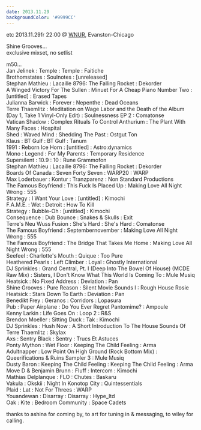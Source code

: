 ```yaml
---
date: 2013.11.29
backgroundColor: '#9999CC'
---
```


etc 2013.11.29fr 22:00 @ [WNUR](http://www.wnur.org/), Evanston-Chicago  

Shine Grooves...  
exclusive mixset, no setlist  

m50...  
Jan Jelinek : Temple : Temple : Faitiche  
Brothomstates : Soulnotes : \[unreleased\]  
Stephan Mathieu : Lacaille 8796: The Falling Rocket : Dekorder  
A Winged Victory For The Sullen : Minuet For A Cheap Piano Number Two : \[untitled\] : Erased Tapes  
Julianna Barwick : Forever : Nepenthe : Dead Oceans  
Terre Thaemlitz : Meditation on Wage Labor and the Death of the Album (Day 1, Take 1 Vinyl-Only Edit) : Soulnessness EP 2 : Comatonse  
Vatican Shadow : Complex Rituals To Control Anthurium : The Plant With Many Faces : Hospital  
Shed : Waved Mind : Shedding The Past : Ostgut Ton  
Klaus : BT Gulf : BT Gulf : Tanum  
1991 : Reborn Ice Horn : \[untitled\] : Astro:dynamics  
Mono : Legend : For My Parents : Temporary Residence  
Supersilent : 10.9 : 10 : Rune Grammofon  
Stephan Mathieu : Lacaille 8796: The Falling Rocket : Dekorder  
Boards Of Canada : Seven Forty Seven : WARP20 : WARP  
Max Loderbauer : Kontur : Tranzparenz : Non Standard Productions  
The Famous Boyfriend : This Fuck Is Placed Up : Making Love All Night Wrong : 555  
Strategy : I Want Your Love : \[untitled\] : Kimochi  
F.A.M.E. : Wet : Detroit : How To Kill  
Strategy : Bubble-Oh : \[untitled\] : Kimochi  
Consequence : Dub Bounce : Snakes & Skulls : Exit  
Terre's Neu Wuss Fusion : She's Hard : She's Hard : Comatonse  
The Famous Boyfriend : Septembernovember : Making Love All Night Wrong : 555  
The Famous Boyfriend : The Bridge That Takes Me Home : Making Love All Night Wrong : 555  
Seefeel : Charlotte's Mouth : Quique : Too Pure  
Heathered Pearls : Left Climber : Loyal : Ghostly International  
DJ Sprinkles : Grand Central, Pt. I (Deep Into The Bowel Of House) (MCDE Raw Mix) : Sisters, I Don't Know What This World Is Coming To : Mule Musiq  
Heatsick : No Fixed Address : Deviation : Pan  
Shine Grooves : Pure Reason : Silent Movie Sounds I : Rough House Rosie  
Heatsick : Stars Down To Earth : Deviation : Pan  
Benedikt Frey : Geranos : Corridors : Lopasura  
Pub : Paper Airplane : Do You Ever Regret Pantomime? : Ampoule  
Kenny Larkin : Life Goes On : Loop 2 : R&S  
Brendon Moeller : Sitting Duck : Tak : Kimochi  
DJ Sprinkles : Hush Now : A Short Introduction To The House Sounds Of Terre Thaemlitz : Skylax  
Axs : Sentry Black : Sentry : Trucs Et Astuces  
Ponty Mython : Wet Floor : Keeping The Child Feeling : Arma  
Adultnapper : Low Point On High Ground (Rock Bottom Mix) : Queerifications & Ruins Sampler 3 : Mule Musiq  
Dusty Baron : Keeping The Child Feeling : Keeping The Child Feeling : Arma  
Move D & Benjamin Brunn : Fluff : Intercom : Kimochi  
Mathias Delplanque : FLO : Chutes : Baskaru  
Vakula : Okskii : Night In Konotop City : Quintessentials  
Plaid : Lat : Not For Threes : WARP  
Youandewan : Disarray : Disarray : Hype\_ltd  
Oak : Kite : Bedroom Community : Space Cadets  

thanks to ashina for coming by, to art for tuning in & messaging, to wiley for calling.
